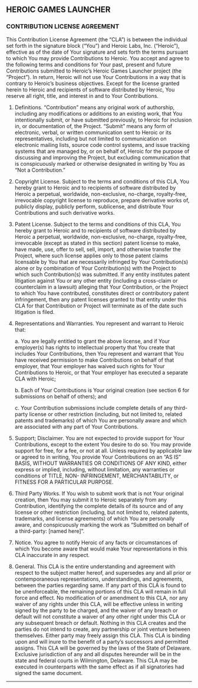 ## HEROIC GAMES LAUNCHER

### CONTRIBUTION LICENSE AGREEMENT

This Contribution License Agreement (the “CLA”) is between the individual set forth in the signature block (“You”) and Heroic Labs, Inc. (“Heroic”), effective as of the date of Your signature and sets forth the terms pursuant to which You may provide Contributions to Heroic.
You accept and agree to the following terms and conditions for Your past, present and future Contributions submitted to Heroic’s Heroic Games Launcher project (the “Project”). In return, Heroic will not use Your Contributions in a way that is contrary to Heroic’s business objectives. Except for the license granted herein to Heroic and recipients of software distributed by Heroic, You reserve all right, title, and interest in and to Your Contributions.

1. Definitions. “Contribution” means any original work of authorship, including any modifications or additions to an existing work, that You intentionally submit, or have submitted previously, to Heroic for inclusion in, or documentation of, the Project. “Submit” means any form of electronic, verbal, or written communication sent to Heroic or its representatives, including but not limited to communication on electronic mailing lists, source code control systems, and issue tracking systems that are managed by, or on behalf of, Heroic for the purpose of discussing and improving the Project, but excluding communication that is conspicuously marked or otherwise designated in writing by You as “Not a Contribution.”

2. Copyright License. Subject to the terms and conditions of this CLA, You hereby grant to Heroic and to recipients of software distributed by Heroic a perpetual, worldwide, non-exclusive, no-charge, royalty-free, irrevocable copyright license to reproduce, prepare derivative works of, publicly display, publicly perform, sublicense, and distribute Your Contributions and such derivative works.

3. Patent License. Subject to the terms and conditions of this CLA, You hereby grant to Heroic and to recipients of software distributed by Heroic a perpetual, worldwide, non-exclusive, no-charge, royalty-free, irrevocable (except as stated in this section) patent license to make, have made, use, offer to sell, sell, import, and otherwise transfer the Project, where such license applies only to those patent claims licensable by You that are necessarily infringed by Your Contribution(s) alone or by combination of Your Contribution(s) with the Project to which such Contribution(s) was submitted. If any entity institutes patent litigation against You or any other entity (including a cross-claim or counterclaim in a lawsuit) alleging that Your Contribution, or the Project to which You have contributed, constitutes direct or contributory patent infringement, then any patent licenses granted to that entity under this CLA for that Contribution or Project will terminate as of the date such litigation is filed.

4. Representations and Warranties. You represent and warrant to Heroic that:

   a. You are legally entitled to grant the above license, and if Your employer(s) has rights to intellectual property that You create that includes Your Contributions, then You represent and warrant that You have received permission to make Contributions on behalf of that employer, that Your employer has waived such rights for Your Contributions to Heroic, or that Your employer has executed a separate CLA with Heroic;

   b. Each of Your Contributions is Your original creation (see section 6 for submissions on behalf of others); and

   c. Your Contribution submissions include complete details of any third-party license or other restriction (including, but not limited to, related patents and trademarks) of which You are personally aware and which are associated with any part of Your Contributions.

5. Support; Disclaimer. You are not expected to provide support for Your Contributions, except to the extent You desire to do so. You may provide support for free, for a fee, or not at all. Unless required by applicable law or agreed to in writing, You provide Your Contributions on an “AS IS” BASIS, WITHOUT WARRANTIES OR CONDITIONS OF ANY KIND, either express or implied, including, without limitation, any warranties or conditions of TITLE, NON- INFRINGEMENT, MERCHANTABILITY, or FITNESS FOR A PARTICULAR PURPOSE.

6. Third Party Works. If You wish to submit work that is not Your original creation, then You may submit it to Heroic separately from any Contribution, identifying the complete details of its source and of any license or other restriction (including, but not limited to, related patents, trademarks, and license agreements) of which You are personally aware, and conspicuously marking the work as “Submitted on behalf of a third-party: [named here]”.

7. Notice. You agree to notify Heroic of any facts or circumstances of which You become aware that would make Your representations in this CLA inaccurate in any respect.

8. General. This CLA is the entire understanding and agreement with respect to the subject matter hereof, and supersedes any and all prior or contemporaneous representations, understandings, and agreements, between the parties regarding same. If any part of this CLA is found to be unenforceable, the remaining portions of this CLA will remain in full force and effect. No modification of or amendment to this CLA, nor any waiver of any rights under this CLA, will be effective unless in writing signed by the party to be charged, and the waiver of any breach or default will not constitute a waiver of any other right under this CLA or any subsequent breach or default. Nothing in this CLA creates and the parties do not intend to create, any partnership or joint venture between themselves. Either party may freely assign this CLA. This CLA is binding upon and will inure to the benefit of a party’s successors and permitted assigns. This CLA will be governed by the laws of the State of Delaware. Exclusive jurisdiction of any and all disputes hereunder will be in the state and federal courts in Wilmington, Delaware. This CLA may be executed in counterparts with the same effect as if all signatories had signed the same document.

---
